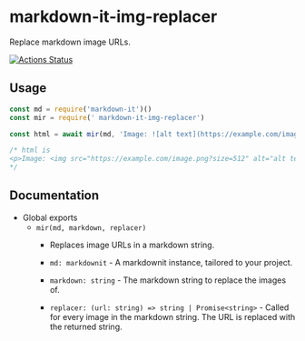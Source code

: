 # markdown-it-img-replacer
Replace markdown image URLs.

[![Actions Status](https://github.com/minepkg/markdown-it-img-replacer/workflows/Node%20CI/badge.svg)](https://github.com/minepkg/markdown-it-img-replacer/actions)

## Usage

```js
const md = require('markdown-it')()
const mir = require(' markdown-it-img-replacer')

const html = await mir(md, 'Image: ![alt text](https://example.com/image.png)', url => url + '?size=512')

/* html is
<p>Image: <img src="https://example.com/image.png?size=512" alt="alt text"></p>
*/
```

## Documentation
* Global exports
  * `mir(md, markdown, replacer)`
    * Replaces image URLs in a markdown string.  
    
    * `md: markdownit` - A markdownit instance, tailored to your project.
    * `markdown: string` - The markdown string to replace the images of.
    * `replacer: (url: string) => string | Promise<string>` - Called for every image in the markdown string. The URL is replaced with the returned string.
